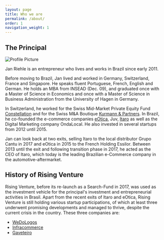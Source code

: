 ```yaml
---
layout: page
title: Who we are
permalink: /about/
order: 1
navigation_weight: 1
---
```


<h2>The Principal</h2>

<img src="{{ site.baseurl }}/assets/jan3.jpg" title="Profile Picture" class="profile">

Jan Riehle is an entrepreneur who lives and works in Brazil since early 2011.

Before moving to Brazil, Jan lived and worked in Germany, Switzerland, France and Singapore.  He speaks fluent Portuguese, French, English and German. He holds an MBA from INSEAD (Dec. 09), and graduated once with a Master of Science in Economics and once with a Master of Science in Business Administration from the University of Hagen in Germany.

In Switzerland, he worked for the Swiss Mid-Market Private Equity Fund [Constellation](http://www.constellation.ch) and for the Swiss M&A Boutique [Kurmann & Partners](http://www.kurmannpartners.ch). In Brazil, he co-founded the e-commerce companies [eOtica](http://www.eotica.com.br), Juv, [Itaro](http://www.itaro.com.br) as well as the Digital Marketing company OndaLocal. He also invested in several startups from 2012 until 2015.

Jan can look back at two exits, selling Itaro to the local distributor Grupo Cantu in 2017 and eOtica in 2015 to the French Holding Essilor. Between 2013 until the exit and following transition phase in 2017, he acted as the CEO of Itaro, which today is the leading Brazilian e-Commerce company in the automotive-aftermarket.

<h2>History of Rising Venture</h2>

Rising Venture, before its re-launch as a Search-Fund in 2017, was used as the investment vehicle for the principal's investment and entrepreneurial activities in Brasil. Apart from the recent exits of Itaro and eOtica, Rising Venture is still holding various startup participations, of which at least three underwent promising developments and managed to thrive, despite the current crisis in the country. These three companies are:

<ul>
<li><a href="http://www.wedologos.com.br" target="_blank">WeDoLogos</a></li>
<li><a href="http://www.infracommerce.com.br" target="_blank">Infracommerce</a></li>
<li><a href="http://www.gaveteiro.com.br" target="_blank">Gaveteiro</a></li>
</ul>



[Gaveteiro]: (http://www.gaveteiro.com.br)
[Itaro]: (http://www.itaro.com.br)
[Lima & Associados]: (http://www.limaeassociados.com.br)
[Infracommerce]: (http://www.infracommerce.com.br)
[WeDoLogos]: (http://www.wedologos.com.br)
[eOtica]: (http://www.eotica.com.br)
[Kurmann & Partners]: (http://www.kurmannpartners.ch)
[Constellation]: (http://www.constellation.ch)

